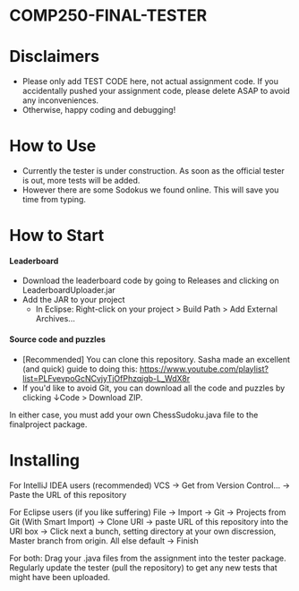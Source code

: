 # COMP250-FINAL-TESTER
# Disclaimers
- Please only add TEST CODE here, not actual assignment code. If you accidentally pushed your assignment code, please delete ASAP to avoid any inconveniences.
- Otherwise, happy coding and debugging!

# How to Use
- Currently the tester is under construction. As soon as the official tester is out, more tests will be added. 
- However there are some Sodokus we found online. This will save you time from typing.


# How to Start
#### Leaderboard
- Download the leaderboard code by going to Releases and clicking on LeaderboardUploader.jar
- Add the JAR to your project
  - In Eclipse: Right-click on your project > Build Path > Add External Archives...
#### Source code and puzzles
- [Recommended] You can clone this repository. Sasha made an excellent (and quick) guide to doing this: https://www.youtube.com/playlist?list=PLFvevpoGcNCvjyTjOfPhzqjgb-L_WdX8r
- If you'd like to avoid Git, you can download all the code and puzzles by clicking ↓Code > Download ZIP. 

In either case, you must add your own ChessSudoku.java file to the finalproject package.

# Installing
For IntelliJ IDEA users (recommended)
VCS -> Get from Version Control... -> Paste the URL of this repository

For Eclipse users (if you like suffering)
File -> Import -> Git -> Projects from Git (With Smart Import) -> Clone URI -> paste URL of this repository into the URI box -> Click next a bunch, setting directory at your own discression, Master branch from origin. All else default -> Finish

For both:
Drag your .java files from the assignment into the tester package.
Regularly update the tester (pull the repository) to get any new tests that might have been uploaded.
